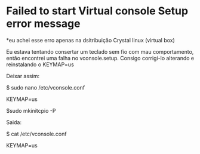 <h1>Failed to start Virtual console Setup error message</h1>
*eu achei esse erro apenas na dsitribuição Crystal linux (virtual box)

Eu estava tentando consertar um teclado sem fio com mau comportamento,
então encontrei uma falha no vconsole.setup. Consigo corrigi-lo alterando e reinstalando o KEYMAP=us

Deixar assim:<p>

$ sudo nano /etc/vconsole.conf<p>
KEYMAP=us<p>
$sudo mkinitcpio -P<p>
<p>
Saida:<p>
<p>
$ cat /etc/vconsole.conf<p>
KEYMAP=us<p>

